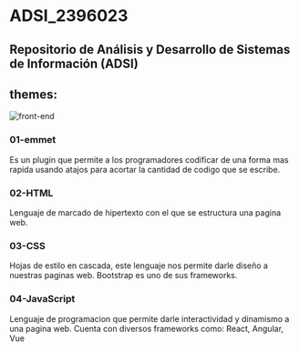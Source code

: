 # ADSI_2396023

## Repositorio de Análisis y Desarrollo de Sistemas de Información (ADSI)

## themes:

![front-end](https://www.datocms-assets.com/14946/1590690720-frontend-and-backend-frameworks.png)

### 01-emmet

Es un plugin que permite a los programadores codificar de una forma mas rapida usando atajos para acortar la cantidad de codigo que se escribe.

### 02-HTML

Lenguaje de marcado de hipertexto con el que se estructura una pagina web.

### 03-CSS

Hojas de estilo en cascada, este lenguaje nos permite darle diseño a nuestras paginas web.
Bootstrap es uno de sus frameworks.

### 04-JavaScript

Lenguaje de programacion que permite darle interactividad y dinamismo a una pagina web.
Cuenta con diversos frameworks como: React, Angular, Vue
